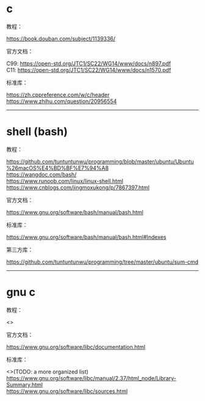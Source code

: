 # c

教程：

<https://book.douban.com/subject/1139336/>

官方文档：

C99: <https://open-std.org/JTC1/SC22/WG14/www/docs/n897.pdf>  
C11: <https://open-std.org/JTC1/SC22/WG14/www/docs/n1570.pdf>

标准库：

<https://zh.cppreference.com/w/c/header>  
<https://www.zhihu.com/question/20956554>

---

# shell (bash)

教程：

<https://github.com/tuntuntunwu/programming/blob/master/ubuntu/Ubuntu%26macOS%E4%BD%BF%E7%94%A8>  
<https://wangdoc.com/bash/>  
<https://www.runoob.com/linux/linux-shell.html>  
<https://www.cnblogs.com/jingmoxukong/p/7867397.html>

官方文档：

<https://www.gnu.org/software/bash/manual/bash.html>

标准库：

<https://www.gnu.org/software/bash/manual/bash.html#Indexes>

第三方库：

<https://github.com/tuntuntunwu/programming/tree/master/ubuntu/sum-cmd>

---

# gnu c

教程：

<>

官方文档：

<https://www.gnu.org/software/libc/documentation.html>

标准库：

<>(TODO: a more organized list)  
<https://www.gnu.org/software/libc/manual/2.37/html_node/Library-Summary.html>  
<https://www.gnu.org/software/libc/sources.html>

